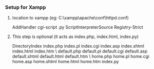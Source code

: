 ### Setup for Xampp ###

1. location to xampp (eg: C:\xampp\apache\conf\httpd.conf)

    AddHandler cgi-script .py
    ScriptInterpreterSource Registry-Strict


2. This step is optional (it acts as index.php, index.html, index.py)

    <IfModule dir_module>
        DirectoryIndex index.php index.pl index.cgi index.asp index.shtml index.html index.htm \
        default.php default.pl default.cgi default.asp default.shtml default.html default.htm \
        home.php home.pl home.cgi home.asp home.shtml home.html home.htm index.py
    </IfModule>

